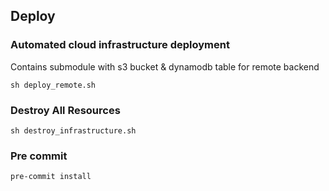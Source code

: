 
## Deploy

### Automated cloud infrastructure deployment

Contains submodule with s3 bucket & dynamodb table for remote backend

```shell
sh deploy_remote.sh
```

### Destroy All Resources
```shell
sh destroy_infrastructure.sh
```

### Pre commit
```
pre-commit install
```
